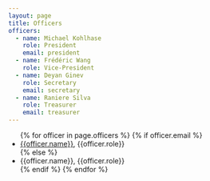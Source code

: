 ```yaml
---
layout: page
title: Officers
officers:
  - name: Michael Kohlhase
    role: President
    email: president
  - name: Frédéric Wang
    role: Vice-President
  - name: Deyan Ginev
    role: Secretary
    email: secretary
  - name: Raniere Silva
    role: Treasurer
    email: treasurer
---
```


<ul>
{% for officer in page.officers %}
{% if officer.email %}
<li><a href="mailto:{{officer.email}}@{{site.emaildomain}}">{{officer.name}}</a>, {{officer.role}}</li>
{% else %}
<li>{{officer.name}}, {{officer.role}}</li>
{% endif %}
{% endfor %}
</ul>
